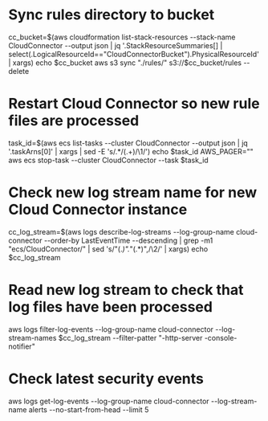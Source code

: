 # Sync rules directory to bucket
cc_bucket=$(aws cloudformation list-stack-resources --stack-name CloudConnector --output json | jq '.StackResourceSummaries[] | select(.LogicalResourceId=="CloudConnectorBucket").PhysicalResourceId' | xargs)
echo $cc_bucket
aws s3 sync "./rules/" s3://$cc_bucket/rules --delete

# Restart Cloud Connector so new rule files are processed
task_id=$(aws ecs list-tasks --cluster CloudConnector --output json | jq '.taskArns[0]' | xargs | sed -E 's/.*\/(.+)/\1/') 
echo $task_id
AWS_PAGER="" aws ecs stop-task --cluster CloudConnector --task $task_id

# Check new log stream name for new Cloud Connector instance
cc_log_stream=$(aws logs describe-log-streams --log-group-name cloud-connector --order-by LastEventTime --descending | grep -m1 "ecs/CloudConnector/" | sed 's/"\(.*\)".*"\(.*\)",/\2/' | xargs)
echo $cc_log_stream

# Read new log stream to check that log files have been processed
aws logs filter-log-events --log-group-name cloud-connector --log-stream-names $cc_log_stream --filter-patter "-http-server -console-notifier"

# Check latest security events
aws logs get-log-events --log-group-name cloud-connector --log-stream-name alerts --no-start-from-head --limit 5
